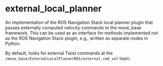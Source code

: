 # external_local_planner

An implementation of the ROS Navigation Stack local planner plugin that passes externally computed velocity commands to the move_base framework.
This can be used as an interface for methods implemented not as the ROS Navigation Stack plugin, e.g., written as separate nodes in Python.

By default, looks for external Twist commands at the `/move_base/ExternalLocalPlannerROS/external_cmd_vel` topic.

